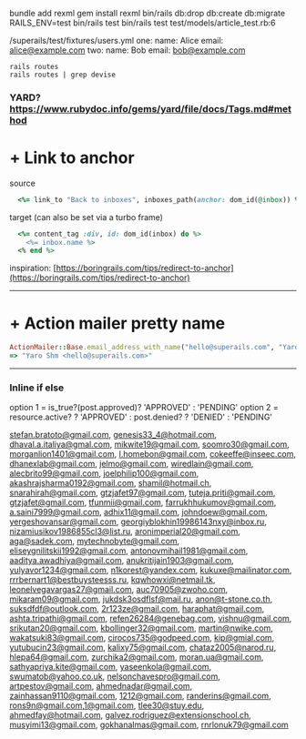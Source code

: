 bundle add rexml
gem install rexml
bin/rails db:drop db:create db:migrate RAILS_ENV=test
bin/rails test
bin/rails test test/models/article_test.rb:6

/superails/test/fixtures/users.yml
one:
  name: Alice
  email: alice@example.com
two:
  name: Bob
  email: bob@example.com

```
rails routes
rails routes | grep devise
```

### YARD? https://www.rubydoc.info/gems/yard/file/docs/Tags.md#method

# + Link to anchor
source
```ruby
  <%= link_to "Back to inboxes", inboxes_path(anchor: dom_id(@inbox)) %>
```
target (can also be set via a turbo frame)
```ruby
  <%= content_tag :div, id: dom_id(inbox) do %>
    <%= inbox.name %>
  <% end %>
```

inspiration: [https://boringrails.com/tips/redirect-to-anchor](https://boringrails.com/tips/redirect-to-anchor)

****
# + Action mailer pretty name
```ruby
ActionMailer::Base.email_address_with_name("hello@superails.com", "Yaro Shm")
=> "Yaro Shm <hello@superails.com>"
```

****

### Inline if else

option 1
= is_true?(post.approved)? 'APPROVED' : 'PENDING'
option 2
= resource.active? ? 'APPROVED' : post.denied? ? 'DENIED' : 'PENDING'



stefan.bratoto@gmail.com,
genesis33_4@hotmail.com,
dhaval.a.italiya@gmal.com,
mikwite19@gmail.com,
soomro30@gmail.com,
morganlion1401@gmail.com,
l.homebon@gmail.com,
cokeeffe@inseec.com,
dhanexlab@gmail.com,
jelmo@gmail.com,
wiredlain@gmail.com,
alecbrito99@gmail.com,
joelphilip100@gmail.com,
akashrajsharma0192@gmail.com,
shamil@hotmail.ch,
snarahirah@gmail.com,
gtzjafet97@gmail.com,
tuteja.priti@gmail.com,
gtzjafet@gmail.com,
tfunmii@gmail.com,
farrukhhukumov@gmail.com,
a.saini7999@gmail.com,
adhix11@gmail.com,
johndoew@gmail.com,
yergeshovansar@gmail.com,
georgiyblokhin19986143nxy@inbox.ru,
nizamiusikov1986855cl3@list.ru,
aronimperial20@gmail.com,
aga@sadek.com,
mytechnobyte@gmail.com,
eliseygnilitskii1992@gmail.com,
antonovmihail1981@gmail.com,
aaditya.awadhiya@gmail.com,
anukritijain1903@gmail.com,
yulyavor1234@gmail.com,
n1korest@yandex.com,
kukuxe@mailinator.com,
rrrbernart1@bestbuysteesss.ru,
kqwhowxi@netmail.tk,
leonelvegavargas27@gmail.com,
auc70905@zwoho.com,
mikaram09@gmail.com,
jukdsk3osdflsf@mail.ru,
anon@t-stone.co.th,
suksdfdf@outlook.com,
2r123ze@gmail.com,
haraphat@gmail.com,
ashta.tripathi@gmail.com,
refen26284@genebag.com,
vishnu@gmail.com,
srikutan20@gmail.com,
kbollinger32@gmail.com,
martin@nwike.com,
wakatsuki83@gmail.com,
cirocos735@godpeed.com,
kip@gmial.com,
yutubucin23@gmail.com,
kalixy75@gmail.com,
chataz2005@narod.ru,
hlepa64@gmail.com,
zurchika2@gmail.com,
moran.ua@gmail.com,
sathyapriya.kite@gmail.com,
yaseenkola@gmail.com,
swumatob@yahoo.co.uk,
nelsonchavespro@gmail.com,
artpestov@gmail.com,
ahmednadar@gmail.com,
zainhassan9110@gmail.com,
1212@gmail.com,
randerins@gmail.com,
rons9n@gmail.com,1@gmail.com,
tlee30@stuy.edu,
ahmedfay@hotmail.com,
galvez.rodriguez@extensionschool.ch,
musyimi13@gmail.com,
gokhanalmas@gmail.com,
rnrlonuk79@gmail.com
